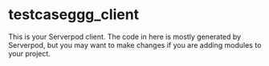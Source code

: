 # testcaseggg_client

This is your Serverpod client. The code in here is mostly generated by
Serverpod, but you may want to make changes if you are adding modules to your
project.
